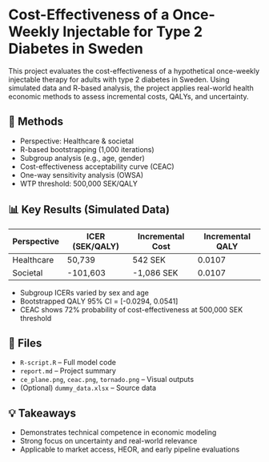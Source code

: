 # Cost-Effectiveness of a Once-Weekly Injectable for Type 2 Diabetes in Sweden

This project evaluates the cost-effectiveness of a hypothetical once-weekly injectable therapy for adults with type 2 diabetes in Sweden. Using simulated data and R-based analysis, the project applies real-world health economic methods to assess incremental costs, QALYs, and uncertainty.

## 🧪 Methods

- Perspective: Healthcare & societal
- R-based bootstrapping (1,000 iterations)
- Subgroup analysis (e.g., age, gender)
- Cost-effectiveness acceptability curve (CEAC)
- One-way sensitivity analysis (OWSA)
- WTP threshold: 500,000 SEK/QALY

## 📊 Key Results (Simulated Data)

| Perspective | ICER (SEK/QALY) | Incremental Cost | Incremental QALY |
|-------------|-----------------|------------------|------------------|
| Healthcare  | 50,739          | 542 SEK          | 0.0107           |
| Societal    | -101,603        | -1,086 SEK       | 0.0107           |

- Subgroup ICERs varied by sex and age
- Bootstrapped QALY 95% CI = [-0.0294, 0.0541]
- CEAC shows 72% probability of cost-effectiveness at 500,000 SEK threshold

## 📁 Files

- `R-script.R` – Full model code
- `report.md` – Project summary
- `ce_plane.png`, `ceac.png`, `tornado.png` – Visual outputs
- (Optional) `dummy_data.xlsx` – Source data

## 💡 Takeaways

- Demonstrates technical competence in economic modeling
- Strong focus on uncertainty and real-world relevance
- Applicable to market access, HEOR, and early pipeline evaluations
